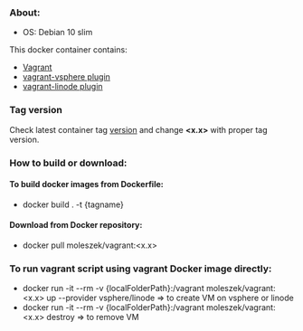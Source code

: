 ### About:
* OS: Debian 10 slim

This docker container contains:
* [Vagrant](https://www.vagrantup.com/)
* [vagrant-vsphere plugin](https://github.com/nsidc/vagrant-vsphere)
* [vagrant-linode plugin](https://github.com/displague/vagrant-linode)

### Tag version
Check latest container tag [version](https://hub.docker.com/r/moleszek/vagrant/tags?page=1&ordering=last_updated) and change **<x.x>** with proper tag version.

### How to build or download:
#### To build docker images from Dockerfile:
* docker build . -t {tagname}

#### Download from Docker repository:
* docker pull moleszek/vagrant:<x.x>

### To run vagrant script using vagrant Docker image directly:
* docker run -it --rm -v {localFolderPath}:/vagrant moleszek/vagrant:<x.x> up --provider vsphere/linode => to create VM on vsphere or linode
* docker run -it --rm -v {localFolderPath}:/vagrant moleszek/vagrant:<x.x> destroy => to remove VM
